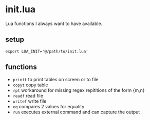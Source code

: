# init.lua

Lua functions I always want to have available.

## setup

    export LUA_INIT='@/path/to/init.lua'

## functions

- `printt` to print tables on screen or to file
- `copyt` copy table
- `rpt` workaround for missing regex repititions of the form {m,n}
- `readf` read file
- `writef` write file
- `eq` compares 2 values for equality
- `run` executes external command and can capture the output

